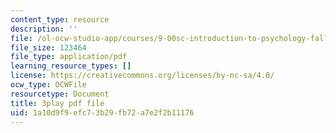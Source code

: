 ```yaml
---
content_type: resource
description: ''
file: /ol-ocw-studio-app/courses/9-00sc-introduction-to-psychology-fall-2011/1a10d9f9efc73b29fb72a7e2f2b11176_lanmHS0JwYI.pdf
file_size: 123464
file_type: application/pdf
learning_resource_types: []
license: https://creativecommons.org/licenses/by-nc-sa/4.0/
ocw_type: OCWFile
resourcetype: Document
title: 3play pdf file
uid: 1a10d9f9-efc7-3b29-fb72-a7e2f2b11176
---
```

